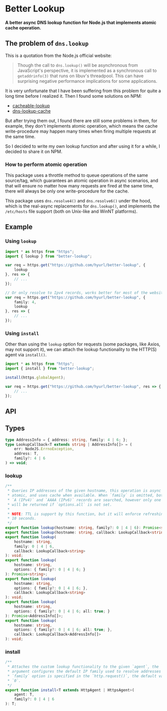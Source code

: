# Better Lookup

**A better async DNS lookup function for Node.js that implements atomic**
**cache operation.**

## The problem of `dns.lookup`

This is a quotation from the Node.js official website:

> Though the call to `dns.lookup()` will be asynchronous from JavaScript's
> perspective, it is implemented as a synchronous call to `getaddrinfo(3)`
> that runs on libuv's threadpool. This can have surprising negative performance
> implications for some applications.

It is very unfortunate that I have been suffering from this problem for quite a
long time before I realized it. Then I found some solutions on NPM:

- [cacheable-lookup](https://www.npmjs.com/package/cacheable-lookup)
- [dns-lookup-cache](https://www.npmjs.com/package/dns-lookup-cache)

But after trying them out, I found there are still some problems in them, for 
example, they don't implements atomic operation, which means the cache 
write-procedure may happen many times when firing multiple requests at the 
same time.

So I decided to write my own lookup function and after using it for a while, I
decided to share it on NPM.

### How to perform atomic operation

This package uses a throttle method to queue operations of the same 
source/tag, which guarantees an atomic operation in async scenarios, and that
will ensure no matter how many requests are fired at the same time, there will 
always be only one write-procedure for the cache.

This package uses `dns.resolve4()` and `dns.resolve6()` under the hood, which is
the real-async replacements for `dns.lookup()`, and implements the `/etc/hosts`
file support (both on Unix-like and WinNT platforms).

## Example

### Using `lookup`

```ts
import * as https from "https";
import { lookup } from "better-lookup";

var req = https.get("https://github.com/hyurl/better-lookup", {
    lookup
}, res => {
    // ...
});

// Or only resolve to Ipv4 records, works better for most of the websites.
var req = https.get("https://github.com/hyurl/better-lookup", {
    family: 4,
    lookup
}, res => {
    // ...
});
```

### Using `install`

Other than using the `lookup` option for requests (some packages, like Axios,
may not support it), we can attach the lookup functionality to the HTTP(S)
agent via `install()`.

```ts
import * as https from "https";
import { install } from "better-lookup";

install(https.globalAgent);

var req = https.get("https://github.com/hyurl/better-lookup", res => {
    // ...
});
```

## API

## Types

```ts
type AddressInfo = { address: string, family: 4 | 6; };
type LookupCallback<T extends string | AddressInfo[]> = (
    err: NodeJS.ErrnoException,
    address: T,
    family?: 4 | 6
) => void;
```

### lookup

```ts
/**
 * Queries IP addresses of the given hostname, this operation is async and
 * atomic, and uses cache when available. When `family` is omitted, both
 * `A (IPv4)` and `AAAA (IPv6)` records are searched, however only one address
 * will be returned if `options.all` is not set.
 * 
 * NOTE: TTL is support by this function, but it will enforce refreshing after
 * 10 seconds.
 */
export function lookup(hostname: string, family?: 0 | 4 | 6): Promise<string>;
export function lookup(hostname: string, callback: LookupCallback<string>): void;
export function lookup(
    hostname: string,
    family: 0 | 4 | 6,
    callback: LookupCallback<string>
): void;
export function lookup(
    hostname: string,
    options: { family?: 0 | 4 | 6; }
): Promise<string>;
export function lookup(
    hostname: string,
    options: { family?: 0 | 4 | 6; },
    callback: LookupCallback<string>
): void;
export function lookup(
    hostname: string,
    options: { family?: 0 | 4 | 6; all: true; }
): Promise<AddressInfo[]>;
export function lookup(
    hostname: string,
    options: { family?: 0 | 4 | 6; all: true; },
    callback: LookupCallback<AddressInfo[]>
): void;
```

### install

```ts
/**
 * Attaches the custom lookup functionality to the given `agent`, the `family` 
 * argument configures the default IP family used to resolve addresses when no
 * `family` option is specified in the `http.request()`, the default value is
 * `0`. 
 */
export function install<T extends HttpAgent | HttpsAgent>(
    agent: T,
    family?: 0 | 4 | 6
): T;
```